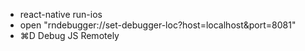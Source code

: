 - react-native run-ios
- open "rndebugger://set-debugger-loc?host=localhost&port=8081"
- ⌘D Debug JS Remotely
